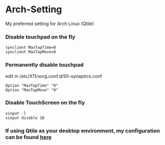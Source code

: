 # Arch-Setting
My preferred setting for Arch Linux (Qtile)

### Disable touchpad on the fly
```
synclient MaxTapTime=0
synclient MaxTapMove=0 
```

### Permanently disable touchpad
edit in  /etc/X11/xorg.conf.d/50-synaptics.conf
```
Option "MaxTapTime" "0"
Option "MaxTapMove" "0"
```

### Disable TouchScreen on the fly
```
xinput -l
xinput disable 10
```
### If using Qtile as your desktop environment, my configuration can be found [here](./config.py)
